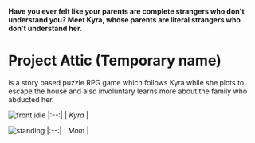 #### Have **you** ever felt like your parents are complete strangers who don't understand you? Meet Kyra, whose parents are literal strangers who don't understand her.
# Project Attic (Temporary name)
is a story based puzzle RPG game which follows Kyra while she plots to escape the house and also involuntary learns more about the family who abducted her.

![front idle](https://user-images.githubusercontent.com/65765335/135924951-e3404f1d-9431-44a7-bb9f-d38b97b7adca.png)
|:--:| 
| *Kyra* |

![standing](https://user-images.githubusercontent.com/65765335/135925817-7d67c52c-8bf0-4467-9aad-b37a3db7b57b.png)
|:--:| 
| *Mom* |
